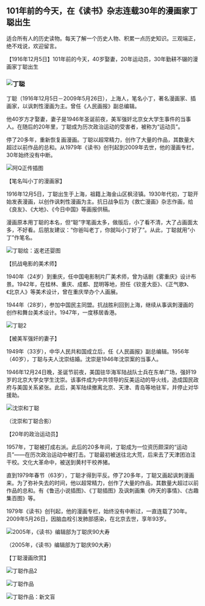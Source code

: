 ## 101年前的今天，在《读书》杂志连载30年的漫画家丁聪出生

适合所有人的历史读物。每天了解一个历史人物、积累一点历史知识。三观端正，绝不戏说，欢迎留言。  

【1916年12月5日】101年前的今天，40岁娶妻，20年运动员，30年勤耕不辍的漫画家丁聪出生



### ![丁聪](丁聪.jpg)

丁聪（1916年12月5日－2009年5月26日），上海人，笔名小丁，著名漫画家、插画家，以讽刺性漫画为主。曾任《人民画报》副总编辑。

他40岁方才娶妻，妻子是1946年圣诞前夜，美军强奸北京女大学生事件的当事人。在随后的20年里，丁聪成为历次政治运动的受害者，被称为“运动员”。

停了20多年，重新恢复画漫画。丁聪以超常精力，创作了大量的作品，其数量大超过以前作品的总和。从1979年《读书》创刊起到2009年去世，他的漫画专栏，30年始终没有中断。

![阿Q正传插图](阿Q正传插图.jpg)



【笔名叫小丁的漫画家】

1916年12月5日，丁聪出生于上海，祖籍上海金山区枫泾镇。1930年代初，丁聪开始发表漫画，以创作讽刺性漫画为主。抗日战争后为《救亡漫画》杂志作画，给《良友》、《大地》、《今日中国》等画报供稿。

漫画原本用丁聪的本名，但“聪”字笔画太多，做版后，小了看不清，大了占画面太多，不好看。后朋友建议：“你爸叫老丁，你就叫小丁好了”。从此，丁聪就用“小丁”作笔名。

![丁聪绘：返老还婴图](丁聪绘：返老还婴图.jpg)

【抗战电影的美术师】

1940年（24岁）到重庆，任中国电影制片厂美术师，曾为话剧《雾重庆》设计布景。1942年，在桂林、重庆、成都、昆明等地，担任《钦差大臣》、《正气歌》、《北京人》等美术设计，曾在重庆举办个人画展。

1944年（28岁），参加中国民主同盟。抗战胜利回到上海，继续从事讽刺漫画的创作和舞台美术设计。1947年，一度移居香港。

![丁聪2](丁聪2.jpg)

【被美军强奸的妻子】

1949年（33岁），中华人民共和国成立后，任《人民画报》副总编辑。1956年（40岁），丁聪与夫人沈崇结婚。沈崇是1946年沈崇案的当事人。

1946年12月24日晚，圣诞节前夜，美国驻华海军陆战队士兵在东单广场，强奸19岁的北京大学女学生沈崇。该事件成为中共领导的反美运动的导火线，造成国民政府与美国关系紧张。此后，美军陆续撤离北京、天津、青岛等地驻军，并停止对华援助。

![沈崇和丁聪](沈崇和丁聪.png)

（沈崇和丁聪合影）

【20年的政治运动员】

1957年，丁聪被打成右派。此后的20多年间，丁聪成为一位资历颇深的“运动员”——在历次政治运动中被打击。丁聪最初被送往北大荒，后来去了天津团泊洼干校。文化大革命中，被送到黄村干校养猪。

直到1979年春节（63岁），丁聪才得到平反。停了20多年，丁聪又画起讽刺漫画来。为了弥补失去的时间，他以超常精力，创作了大量的作品，其数量大超过以前作品的总和。有《鲁迅小说插图》、《丁聪插图》及讽刺画集《昨天的事情》、《古趣集百图》等。

1979年《读书》创刊起，他的漫画专栏，始终没有中断过，一直连载了30年。2009年5月26日，因脑血栓引发肺部感染，在北京去世，享年93岁。

![2005年，《读书》编辑部为丁聪庆90大寿](2005年，《读书》编辑部为丁聪庆90大寿.jpg)

（2005年，《读书》编辑部为丁聪庆90大寿）

【丁聪漫画欣赏】

![丁聪作品2](丁聪作品2.jpg)



![丁聪作品](丁聪作品.jpg)



![丁聪作品：新文盲](丁聪作品：新文盲.jpg)